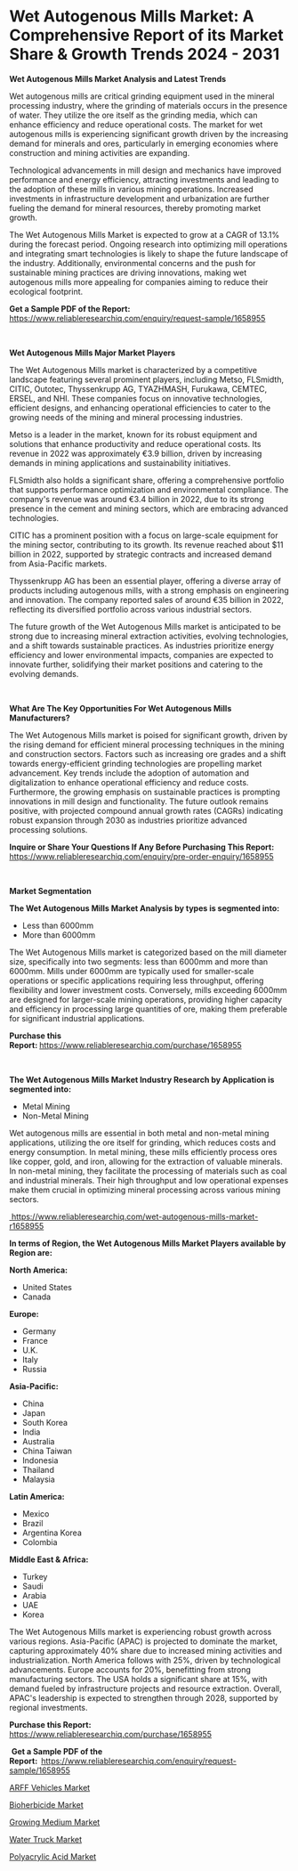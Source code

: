 <p><h1>Wet Autogenous Mills Market: A Comprehensive Report of its Market Share & Growth Trends 2024 - 2031</h1></p><p><strong>Wet Autogenous Mills Market Analysis and Latest Trends</strong></p>
<p><p>Wet autogenous mills are critical grinding equipment used in the mineral processing industry, where the grinding of materials occurs in the presence of water. They utilize the ore itself as the grinding media, which can enhance efficiency and reduce operational costs. The market for wet autogenous mills is experiencing significant growth driven by the increasing demand for minerals and ores, particularly in emerging economies where construction and mining activities are expanding.</p><p>Technological advancements in mill design and mechanics have improved performance and energy efficiency, attracting investments and leading to the adoption of these mills in various mining operations. Increased investments in infrastructure development and urbanization are further fueling the demand for mineral resources, thereby promoting market growth. </p><p>The Wet Autogenous Mills Market is expected to grow at a CAGR of 13.1% during the forecast period. Ongoing research into optimizing mill operations and integrating smart technologies is likely to shape the future landscape of the industry. Additionally, environmental concerns and the push for sustainable mining practices are driving innovations, making wet autogenous mills more appealing for companies aiming to reduce their ecological footprint.</p></p>
<p><strong>Get a Sample PDF of the Report:&nbsp;</strong> <a href="https://www.reliableresearchiq.com/enquiry/request-sample/1658955?utm_campaign=1094&utm_medium=2&utm_source=Github&utm_content=ia&utm_term=09122024&utm_id=wet-autogenous-mills">https://www.reliableresearchiq.com/enquiry/request-sample/1658955</a></p>
<p>&nbsp;</p>
<p><strong>Wet Autogenous Mills Major Market Players</strong></p>
<p><p>The Wet Autogenous Mills market is characterized by a competitive landscape featuring several prominent players, including Metso, FLSmidth, CITIC, Outotec, Thyssenkrupp AG, TYAZHMASH, Furukawa, CEMTEC, ERSEL, and NHI. These companies focus on innovative technologies, efficient designs, and enhancing operational efficiencies to cater to the growing needs of the mining and mineral processing industries.</p><p>Metso is a leader in the market, known for its robust equipment and solutions that enhance productivity and reduce operational costs. Its revenue in 2022 was approximately €3.9 billion, driven by increasing demands in mining applications and sustainability initiatives.</p><p>FLSmidth also holds a significant share, offering a comprehensive portfolio that supports performance optimization and environmental compliance. The company's revenue was around €3.4 billion in 2022, due to its strong presence in the cement and mining sectors, which are embracing advanced technologies.</p><p>CITIC has a prominent position with a focus on large-scale equipment for the mining sector, contributing to its growth. Its revenue reached about $11 billion in 2022, supported by strategic contracts and increased demand from Asia-Pacific markets.</p><p>Thyssenkrupp AG has been an essential player, offering a diverse array of products including autogenous mills, with a strong emphasis on engineering and innovation. The company reported sales of around €35 billion in 2022, reflecting its diversified portfolio across various industrial sectors.</p><p>The future growth of the Wet Autogenous Mills market is anticipated to be strong due to increasing mineral extraction activities, evolving technologies, and a shift towards sustainable practices. As industries prioritize energy efficiency and lower environmental impacts, companies are expected to innovate further, solidifying their market positions and catering to the evolving demands.</p></p>
<p>&nbsp;</p>
<p><strong>What Are The Key Opportunities For Wet Autogenous Mills Manufacturers?</strong></p>
<p><p>The Wet Autogenous Mills market is poised for significant growth, driven by the rising demand for efficient mineral processing techniques in the mining and construction sectors. Factors such as increasing ore grades and a shift towards energy-efficient grinding technologies are propelling market advancement. Key trends include the adoption of automation and digitalization to enhance operational efficiency and reduce costs. Furthermore, the growing emphasis on sustainable practices is prompting innovations in mill design and functionality. The future outlook remains positive, with projected compound annual growth rates (CAGRs) indicating robust expansion through 2030 as industries prioritize advanced processing solutions.</p></p>
<p><strong>Inquire or Share Your Questions If Any Before Purchasing This Report:</strong> <a href="https://www.reliableresearchiq.com/enquiry/pre-order-enquiry/1658955?utm_campaign=1094&utm_medium=2&utm_source=Github&utm_content=ia&utm_term=09122024&utm_id=wet-autogenous-mills">https://www.reliableresearchiq.com/enquiry/pre-order-enquiry/1658955</a></p>
<p>&nbsp;</p>
<p><strong>Market Segmentation</strong></p>
<p><strong>The Wet Autogenous Mills Market Analysis by types is segmented into:</strong></p>
<p><ul><li>Less than 6000mm</li><li>More than 6000mm</li></ul></p>
<p><p>The Wet Autogenous Mills market is categorized based on the mill diameter size, specifically into two segments: less than 6000mm and more than 6000mm. Mills under 6000mm are typically used for smaller-scale operations or specific applications requiring less throughput, offering flexibility and lower investment costs. Conversely, mills exceeding 6000mm are designed for larger-scale mining operations, providing higher capacity and efficiency in processing large quantities of ore, making them preferable for significant industrial applications.</p></p>
<p><strong>Purchase this Report:&nbsp;</strong><a href="https://www.reliableresearchiq.com/purchase/1658955?utm_campaign=1094&utm_medium=2&utm_source=Github&utm_content=ia&utm_term=09122024&utm_id=wet-autogenous-mills">https://www.reliableresearchiq.com/purchase/1658955</a></p>
<p>&nbsp;</p>
<p><strong>The Wet Autogenous Mills Market Industry Research by Application is segmented into:</strong></p>
<p><ul><li>Metal Mining</li><li>Non-Metal Mining</li></ul></p>
<p><p>Wet autogenous mills are essential in both metal and non-metal mining applications, utilizing the ore itself for grinding, which reduces costs and energy consumption. In metal mining, these mills efficiently process ores like copper, gold, and iron, allowing for the extraction of valuable minerals. In non-metal mining, they facilitate the processing of materials such as coal and industrial minerals. Their high throughput and low operational expenses make them crucial in optimizing mineral processing across various mining sectors.</p></p>
<p><a href="https://www.reliableresearchiq.com/wet-autogenous-mills-market-r1658955?utm_campaign=1094&utm_medium=2&utm_source=Github&utm_content=ia&utm_term=09122024&utm_id=wet-autogenous-mills">&nbsp;https://www.reliableresearchiq.com/wet-autogenous-mills-market-r1658955</a></p>
<p><strong>In terms of Region, the Wet Autogenous Mills Market Players available by Region are:</strong></p>
<p>
    <p> <strong> North America: </strong>
        <ul>
            <li>United States</li>
            <li>Canada</li>
        </ul>
        </p> 
    <p> <strong> Europe: </strong>
        <ul>
            <li>Germany</li>
            <li>France</li>
            <li>U.K.</li>
            <li>Italy</li>
            <li>Russia</li>
        </ul>
        </p> 
    <p> <strong> Asia-Pacific: </strong>
        <ul>
            <li>China</li>
            <li>Japan</li>
            <li>South Korea</li>
            <li>India</li>
            <li>Australia</li>
            <li>China Taiwan</li>
            <li>Indonesia</li>
            <li>Thailand</li>
            <li>Malaysia</li>
        </ul>
        </p> 
    <p> <strong> Latin America: </strong>
        <ul>
            <li>Mexico</li>
            <li>Brazil</li>
            <li>Argentina Korea</li>
            <li>Colombia</li>
        </ul>
        </p> 
    <p> <strong> Middle East & Africa: </strong>
        <ul>
            <li>Turkey</li>
            <li>Saudi</li>
            <li>Arabia</li>
            <li>UAE</li>
            <li>Korea</li>
        </ul>
    </p>
    </p>
<p><p>The Wet Autogenous Mills market is experiencing robust growth across various regions. Asia-Pacific (APAC) is projected to dominate the market, capturing approximately 40% share due to increased mining activities and industrialization. North America follows with 25%, driven by technological advancements. Europe accounts for 20%, benefitting from strong manufacturing sectors. The USA holds a significant share at 15%, with demand fueled by infrastructure projects and resource extraction. Overall, APAC's leadership is expected to strengthen through 2028, supported by regional investments.</p></p>
<p><strong>Purchase this Report: </strong><a href="https://www.reliableresearchiq.com/purchase/1658955?utm_campaign=1094&utm_medium=2&utm_source=Github&utm_content=ia&utm_term=09122024&utm_id=wet-autogenous-mills">https://www.reliableresearchiq.com/purchase/1658955</a></p>
<p>&nbsp;<strong>Get a Sample PDF of the Report:&nbsp;&nbsp;</strong><a href="https://www.reliableresearchiq.com/enquiry/request-sample/1658955?utm_campaign=1094&utm_medium=2&utm_source=Github&utm_content=ia&utm_term=09122024&utm_id=wet-autogenous-mills">https://www.reliableresearchiq.com/enquiry/request-sample/1658955</a></p>
<p><strong></strong></p>
<p><p><a href="https://www.linkedin.com/pulse/market-analysis-arff-vehicles-markets-126-cagr-forecast-from-dwije?utm_campaign=1094&utm_medium=2&utm_source=Github&utm_content=ia&utm_term=09122024&utm_id=wet-autogenous-mills">ARFF Vehicles Market</a></p><p><a href="https://www.linkedin.com/pulse/revolutionizing-success-in-depth-review-theglobal-bioherbicide-qahze?utm_campaign=1094&utm_medium=2&utm_source=Github&utm_content=ia&utm_term=09122024&utm_id=wet-autogenous-mills">Bioherbicide Market</a></p><p><a href="https://www.linkedin.com/pulse/growing-medium-market-report-product-type-end-use-application-ahv6e?utm_campaign=1094&utm_medium=2&utm_source=Github&utm_content=ia&utm_term=09122024&utm_id=wet-autogenous-mills">Growing Medium Market</a></p><p><a href="https://www.linkedin.com/pulse/water-truck-market-valuation-forecast-2024-2031-95-cagr-r7spe?utm_campaign=1094&utm_medium=2&utm_source=Github&utm_content=ia&utm_term=09122024&utm_id=wet-autogenous-mills">Water Truck Market</a></p><p><a href="https://www.linkedin.com/pulse/th-score-market-0ptye?utm_campaign=1094&utm_medium=2&utm_source=Github&utm_content=ia&utm_term=09122024&utm_id=wet-autogenous-mills">Polyacrylic Acid Market</a></p></p>